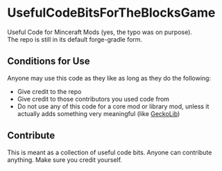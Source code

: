 
# UsefulCodeBitsForTheBlocksGame
 Useful Code for Minceraft Mods (yes, the typo was on purpose).  
 The repo is still in its default forge-gradle form.
## Conditions for Use
Anyone may use this code as they like as long as they do the following:
- Give credit to the repo
- Give credit to those contributors you used code from
- Do not use any of this code for a core mod or library mod, unless it actually adds something very meaningful (like [GeckoLib](https://github.com/bernie-g/geckolib))
## Contribute
This is meant as a collection of useful code bits. Anyone can contribute anything. Make sure you credit yourself.
